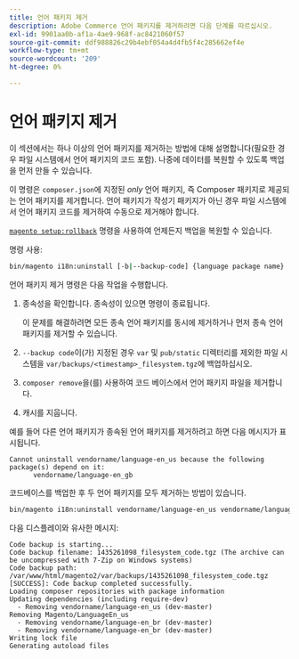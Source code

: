 ```yaml
---
title: 언어 패키지 제거
description: Adobe Commerce 언어 패키지를 제거하려면 다음 단계를 따르십시오.
exl-id: 9901aa0b-af1a-4ae9-968f-ac8421060f57
source-git-commit: ddf988826c29b4ebf054a4d4fb5f4c285662ef4e
workflow-type: tm+mt
source-wordcount: '209'
ht-degree: 0%

---
```


# 언어 패키지 제거

이 섹션에서는 하나 이상의 언어 패키지를 제거하는 방법에 대해 설명합니다(필요한 경우 파일 시스템에서 언어 패키지의 코드 포함). 나중에 데이터를 복원할 수 있도록 백업을 먼저 만들 수 있습니다.

이 명령은 `composer.json`에 지정된 *only* 언어 패키지, 즉 Composer 패키지로 제공되는 언어 패키지를 제거합니다. 언어 패키지가 작성기 패키지가 아닌 경우 파일 시스템에서 언어 패키지 코드를 제거하여 수동으로 제거해야 합니다.

[`magento setup:rollback`](uninstall-modules.md#roll-back-the-file-system-database-or-media-files) 명령을 사용하여 언제든지 백업을 복원할 수 있습니다.

명령 사용:

```bash
bin/magento i18n:uninstall [-b|--backup-code] {language package name} ... {language package name}
```

언어 패키지 제거 명령은 다음 작업을 수행합니다.

1. 종속성을 확인합니다. 종속성이 있으면 명령이 종료됩니다.

   이 문제를 해결하려면 모든 종속 언어 패키지를 동시에 제거하거나 먼저 종속 언어 패키지를 제거할 수 있습니다.

1. `--backup code`이(가) 지정된 경우 `var` 및 `pub/static` 디렉터리를 제외한 파일 시스템을 `var/backups/<timestamp>_filesystem.tgz`에 백업하십시오.
1. `composer remove`을(를) 사용하여 코드 베이스에서 언어 패키지 파일을 제거합니다.
1. 캐시를 지웁니다.

예를 들어 다른 언어 패키지가 종속된 언어 패키지를 제거하려고 하면 다음 메시지가 표시됩니다.

```terminal
Cannot uninstall vendorname/language-en_us because the following package(s) depend on it:
      vendorname/language-en_gb
```

코드베이스를 백업한 후 두 언어 패키지를 모두 제거하는 방법이 있습니다.

```bash
bin/magento i18n:uninstall vendorname/language-en_us vendorname/language-en_gb --backup-code
```

다음 디스플레이와 유사한 메시지:

```terminal
Code backup is starting...
Code backup filename: 1435261098_filesystem_code.tgz (The archive can be uncompressed with 7-Zip on Windows systems)
Code backup path: /var/www/html/magento2/var/backups/1435261098_filesystem_code.tgz
[SUCCESS]: Code backup completed successfully.
Loading composer repositories with package information
Updating dependencies (including require-dev)
  - Removing vendorname/language-en_us (dev-master)
Removing Magento/LanguageEn_us
  - Removing vendorname/language-en_br (dev-master)
  - Removing vendorname/language-en_br (dev-master)
Writing lock file
Generating autoload files
```
